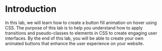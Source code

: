 # Introduction

In this lab, we will learn how to create a button fill animation on hover using CSS. The purpose of this lab is to help you understand how to apply transitions and pseudo-classes to elements in CSS to create engaging user interfaces. By the end of this lab, you will be able to create your own animated buttons that enhance the user experience on your website.
